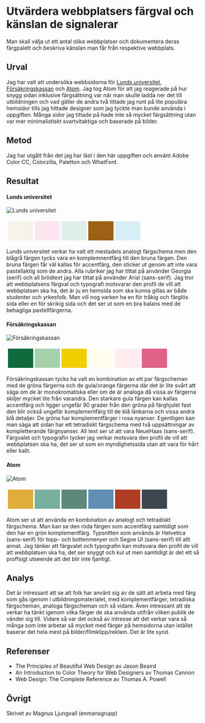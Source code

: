 Utvärdera webbplatsers färgval och känslan de signalerar
=======================

Man skall välja ut ett antal olika webbplatser och dokumentera deras färgpalett och beskriva känslan man får från respektive webbplats.

Urval
-----------------------

Jag har valt att undersöka webbsidorna för [Lunds universitet](https://www.lu.se/), [Försäkringskassan](https://www.forsakringskassan.se/) och [Atom](https://atom.io/). Jag tog Atom för att jag reagerade på hur snygg sidan inklusive färgsättning var
när man skulle ladda ner det till utbildningen och vad gäller de andra två tittade jag runt på lite populära hemsidor tills jag hittade designer som jag tyckte man kunde använda i uppgiften. Många sidor jag tittade
på hade inte så mycket färgsättning utan var mer minimalistiskt svartvitaktiga och baserade på bilder.


Metod
-----------------------
Jag har utgått från det jag har läst i den här uppgiften och använt Adobe Color CC, Colorzilla, Paletton och WhatFont.


Resultat
-----------------------

#### Lunds universitet
![Lunds universitet](img/LUImg.jpg "Lunds universitet")
<table style="border-spacing: 4px; border-collapse: separate">
<tr>
<td style="height: 50px; width: 50px; background-color: #f8f3ea">
<td style="height: 50px; width: 50px; background-color: #fbe5f0">
<td style="height: 50px; width: 50px; background-color: #dfefe8">
<td style="height: 50px; width: 50px; background-color: #9c6114">
<td style="height: 50px; width: 50px; background-color: #d7eef7">
</tr>
</table>

Lunds universitet verkar ha valt ett mestadels analogt färgschema men den blågrå färgen tycks vara en komplemnentfärg till den bruna färgen. Den bruna färgen får väl kallas för accentfärg, den sticker ut
genom att inte vara pastellaktig som de andra. Alla rubriker jag har tittat på använder Georgia (serif) och all brödtext jag har tittat på använder Arial (sans-serif). Jag tror att webbplatsens färgval och typografi motsvarar den profil de vill att webbplatsen ska ha, det är ju en hemsida som ska kunna gillas av både studenter och yrkesfolk. Man vill nog varken ha en för tråkig och färglös sida eller en för skrikig sida och det ser ut som en bra balans med de behagliga pastellfärgerna.

#### Försäkringskassan
![Försäkringskassan](img/forsakringskassanImg.jpg "Försäkringskassan")
<table style="border-spacing: 4px; border-collapse: separate">
<tr>
<td style="height: 50px; width: 50px; background-color: #116a3e">
<td style="height: 50px; width: 50px; background-color: #a6d0ab">
<td style="height: 50px; width: 50px; background-color: #f2cd00">
<td style="height: 50px; width: 50px; background-color: #fffeee">
<td style="height: 50px; width: 50px; background-color: #ffecf0">
<td style="height: 50px; width: 50px; background-color: #e06287">
</tr>
</table>

Försäkringskassan tycks ha valt en kombination av ett par färgscheman med de gröna färgerna och de gula/orange färgerna där det är lite svårt att säga om de är monokromatiska eller om de är analoga då vissa av
färgerna skiljer mycket lite från varandra. Den starkare gula färgen kan kallas accentfärg och ligger ungefär 90 grader från den gröna på färghjulet fast den blir också ungefär komplementfärg till de blå länkarna och vissa andra blå detaljer. De gröna har komplementfärger i rosa nyanser. Egentligen kan man säga att sidan har ett tetradiskt färgschema med två uppsättningar av kompletterande färgnyanser. All text ser ut att vara NeueHaas (sans-serif). Färgvalet och typografin tycker jag verkar motsvara den profil de vill att webbplatsen ska ha, det ser ut som en myndighetssida utan att vara för hårt eller kallt.

#### Atom
![Atom](img/atomImg.jpg "Atom")
<table style="border-spacing: 4px; border-collapse: separate">
<tr>
<td style="height: 50px; width: 50px; background-color: #e0ad38">
<td style="height: 50px; width: 50px; background-color: #78af9f">
<td style="height: 50px; width: 50px; background-color: #5d887b">
<td style="height: 50px; width: 50px; background-color: #5f8fb5">
<td style="height: 50px; width: 50px; background-color: #af3e24">
<td style="height: 50px; width: 50px; background-color: #3d464f">
</tr>
</table>

Atom ser ut att använda en kombination av analogt och tetradiskt färgschema. Man kan se den röda färgen som accentfärg samtidigt som den har en grön komplementfärg. Typsnitten som används är Helvetica (sans-serif) för topp- och bottenmenyer och Segoe UI (sans-serif) till allt annat. Jag tänker att färgvalet och typografin kan motsvara den profil de vill att webbplatsen ska ha, det ser snyggt och kul ut men samtidigt är det ett så proffsigt utseende att det blir inte fjantigt.


Analys
-----------------------

Det är intressant att se att folk har använt sig av de sätt att arbeta med färg som gås igenom i utbildningsmaterialet, med komplementfärger, tetradiska färgscheman, analoga färgscheman och så vidare. Även intressant att de verkar ha tänkt igenom vilka färger de ska använda utifrån vilken publik de vänder sig till. Vidare så var det också av intresse att det verkar vara så många som inte arbetar så mycket med färger på hemsidorna utan istället baserar det hela mest på bilder/filmklipp/reklam. Det är lite synd.

Referenser
-----------------------
- The Principles of Beautiful Web Design av Jason Beaird
- An Introduction to Color Theory for Web Designers av Thomas Cannon
- Web Design: The Complete Reference av Thomas A. Powell


Övrigt
-----------------------

Skrivet av Magnus Ljungvall (enmansgrupp)
